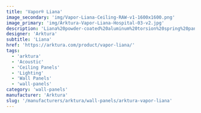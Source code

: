 ```yaml
---
title: 'Vapor® Liana'
image_secondary: 'img/Vapor-Liana-Ceiling-RAW-v1-1600x1600.png'
image_primary: 'img/Arktura-Vapor-Liana-Hospital-03-v2.jpg'
description: 'Liana%20powder-coated%20aluminum%20torsion%20spring%20panels%20bring%20soft%20vine%20tendrils%2C%20creating%20the%20illusion%20of%20a%20hanging%20garden%20or%20lost%20jungle%20to%20your%20design.%20Bring%20an%20outdoor%20feel%20indoors%20without%20having%20to%20tend%20to%20your%20fantasy%20garden.%20Add%20our%20Soft%20Sound%AE%20backer%20for%20extra%20acoustic%20comfort%20or%20our%20integrated%20lighting%20backer%20to%20get%20viewers%20lost%20in%20reverie.'
designer: 'Arktura'
subtitle: 'Liana'
href: 'https://arktura.com/product/vapor-liana/'
tags:
  - 'arktura'
  - 'Acoustic'
  - 'Ceiling Panels'
  - 'Lighting'
  - 'Wall Panels'
  - 'wall-panels'
category: 'wall-panels'
manufacturer: 'Arktura'
slug: '/manufacturers/arktura/wall-panels/arktura-vapor-liana'
---
```

